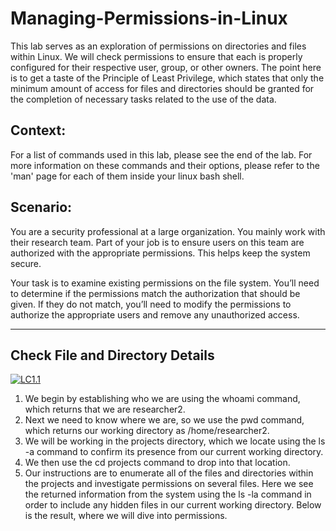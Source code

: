 # Managing-Permissions-in-Linux
This lab serves as an exploration of permissions on directories and files within Linux. We will check permissions to ensure that each is properly configured for their respective user, group, or other owners. The point here is to get a taste of the Principle of Least Privilege, which states that only the minimum amount of access for files and directories should be granted for the completion of necessary tasks related to the use of the data. 

## Context:

For a list of commands used in this lab, please see the end of the lab. For more information on these commands and their options, please refer to the 'man' page for each of them inside your linux bash shell. 

## Scenario:
You are a security professional at a large organization. You mainly work with their research team. Part of your job is to ensure users on this team are authorized with the appropriate permissions. This helps keep the system secure. 

Your task is to examine existing permissions on the file system. You’ll need to determine if the permissions match the authorization that should be given. If they do not match, you’ll need to modify the permissions to authorize the appropriate users and remove any unauthorized access.

---
## Check File and Directory Details

<a href="https://imgur.com/3IbrWEp"><img src="https://i.imgur.com/3IbrWEp.jpg" title="LC1.1" /></a>

1. We begin by establishing who we are using the whoami command, which returns that we are researcher2. 
2. Next we need to know where we are, so we use the pwd command, which returns our working directory as /home/researcher2. 
3. We will be working in the projects directory, which we locate using the ls -a command to confirm its presence from our current working directory. 
4. We then use the cd projects command to drop into that location. 
5. Our instructions are to enumerate all of the files and directories within the projects and investigate permissions on several files. Here we see the returned information from the system using the ls -la command in order to include any hidden files in our current working directory. Below is the result, where we will dive into permissions. 
